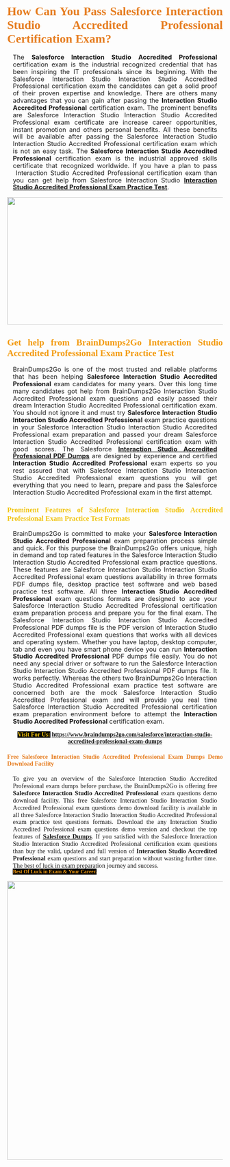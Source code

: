 <h1 style="text-align: justify;"><span style="font-family:Georgia,serif;"><span style="color:#e67e22;"><strong>How Can You Pass Salesforce Interaction Studio Accredited Professional Certification Exam?</strong></span></span></h1>

<p style="text-align:justify; margin:0in 10pt"><span style="font-size:11pt"><span style="line-height:115%"><span sans-serif="" style="font-family:Calibri,">The <strong>Salesforce Interaction Studio Accredited Professional</strong> certification exam is the industrial recognized credential that has been inspiring the IT professionals since its beginning. With the Salesforce Interaction Studio Interaction Studio Accredited Professional certification exam&nbsp;the candidates can get a solid proof of their proven expertise and knowledge. There are others many advantages that you can gain after passing the <strong> Interaction Studio Accredited Professional</strong> certification exam. The prominent benefits are Salesforce Interaction Studio Interaction Studio Accredited Professional exam certificate are increase career opportunities, instant promotion and others personal benefits. All these benefits will be available after passing the Salesforce Interaction Studio Interaction Studio Accredited Professional certification exam which is not an easy task. The <strong>Salesforce Interaction Studio Accredited Professional</strong> certification exam is the industrial approved skills certificate that recognized worldwide. If you have a plan to pass &nbsp;Interaction Studio Accredited Professional certification exam than you can get help from Salesforce Interaction Studio&nbsp;<strong><a href="https://www.braindumps2go.com/salesforce/interaction-studio-accredited-professional-exam-dumps">Interaction Studio Accredited Professional Exam Practice Test</a></strong>.</span></span></span></p>

<p style="text-align: center;"><a href="https://www.braindumps2go.com/salesforce/interaction-studio-accredited-professional-exam-dumps"><img alt="" src="https://i.imgur.com/Oa51Xhq.jpeg" style="width: 750px; height: 297px;" /><span style="display: none;">&nbsp;</span></a></p>

<h2 style="text-align: justify;"><span style="font-family:Georgia,serif;"><span style="color:#f39c12;"><strong>Get help from BrainDumps2Go&nbsp;Interaction Studio Accredited Professional Exam Practice Test</strong></span></span></h2>

<p style="text-align:justify; margin:0in 10pt"><span style="font-size:11pt"><span style="line-height:115%"><span sans-serif="" style="font-family:Calibri,">BrainDumps2Go is one of the most trusted and reliable platforms that has been helping <strong>Salesforce Interaction Studio Accredited Professional</strong> exam candidates for many years. Over this long time many candidates got help from BrainDumps2Go&nbsp;Interaction Studio Accredited Professional exam questions and easily passed their dream Interaction Studio Accredited Professional certification exam. You should not ignore it and must try <strong>Salesforce Interaction Studio Interaction Studio Accredited Professional</strong> exam practice questions in your Salesforce Interaction Studio Interaction Studio Accredited Professional exam preparation and passed your dream Salesforce Interaction Studio Accredited Professional certification exam with good scores. The Salesforce&nbsp;<strong><a href="https://www.braindumps2go.com/salesforce/interaction-studio-accredited-professional-exam-dumps">Interaction Studio Accredited Professional PDF Dumps</a></strong> are designed by experience and certified <strong> Interaction Studio Accredited Professional</strong> exam experts so you rest assured that with Salesforce Interaction Studio Interaction Studio Accredited Professional exam questions you will get everything that you need to learn, prepare and pass the Salesforce Interaction Studio Accredited Professional exam in the first attempt. </span></span></span></p>

<h3 style="text-align: justify;"><span style="font-family:Georgia,serif;"><span style="color:#f1c40f;"><strong>Prominent Features of Salesforce Interaction Studio Accredited Professional Exam Practice Test Formats</strong></span></span></h3>

<p style="text-align:justify; margin:0in 10pt"><span style="font-size:11pt"><span style="line-height:115%"><span sans-serif="" style="font-family:Calibri,">BrainDumps2Go is committed to make your <strong>Salesforce Interaction Studio Accredited Professional</strong> exam preparation process simple and quick. For this purpose the BrainDumps2Go&nbsp;offers unique, high in demand and top rated features in the Salesforce Interaction Studio Interaction Studio Accredited Professional exam practice questions. These features are Salesforce Interaction Studio Interaction Studio Accredited Professional exam questions availability in three formats PDF dumps file, desktop practice test software and web based practice test software. All three <strong> Interaction Studio Accredited Professional</strong> exam questions formats are designed to ace your Salesforce Interaction Studio Accredited Professional certification exam preparation process and prepare you for the final exam. The Salesforce Interaction Studio Interaction Studio Accredited Professional PDF dumps file is the PDF version of Interaction Studio Accredited Professional exam questions that works with all devices and operating system. Whether you have laptop, desktop computer, tab and even you have smart phone device you can run <strong> Interaction Studio Accredited Professional</strong> PDF dumps file easily. You do not need any special driver or software to run the Salesforce Interaction Studio Interaction Studio Accredited Professional PDF dumps file. It works perfectly. Whereas the others two BrainDumps2Go&nbsp;Interaction Studio Accredited Professional exam practice test software are concerned both are the mock Salesforce Interaction Studio Accredited Professional exam and will provide you real time Salesforce Interaction Studio Accredited Professional certification exam preparation environment before to attempt the <strong> Interaction Studio Accredited Professional</strong> certification exam.</span></span></span></p>

<p style="text-align: center;"><span style="font-family:Georgia,serif;"><strong><span style="color:#f1c40f;"><span style="background-color:#000000;">Visit For Us:</span></span>&nbsp;<a href="https://www.braindumps2go.com/salesforce/interaction-studio-accredited-professional-exam-dumps">https://www.braindumps2go.com/salesforce/interaction-studio-accredited-professional-exam-dumps</a></strong></span></p>

<h4 style="text-align: justify;"><span style="font-family:Georgia,serif;"><span style="color:#e67e22;"><strong>Free Salesforce Interaction Studio Accredited Professional Exam Dumps Demo Download Facility</strong></span></span></h4>

<p style="text-align:justify; margin:0in 10pt"><span style="font-size:11pt"><span style="line-height:115%"><span sans-serif="" style="font-family:Calibri,"><span style="font-family:Georgia,serif;">To give you an overview of the Salesforce Interaction Studio Accredited Professional exam dumps before purchase, the BrainDumps2Go&nbsp;is offering free <strong>Salesforce Interaction Studio Accredited Professional</strong> exam questions demo download facility. This free Salesforce Interaction Studio Interaction Studio Accredited Professional exam questions demo download facility is available in all three Salesforce Interaction Studio Interaction Studio Accredited Professional exam practice test questions formats. Download the any Interaction Studio Accredited Professional exam questions demo version and checkout the top features of <strong><a href="https://www.braindumps2go.com/salesforce-exam-dumps">Salesforce&nbsp;Dumps</a></strong>. If you satisfied with the Salesforce Interaction Studio Interaction Studio Accredited Professional certification exam questions than buy the valid, updated and full version of <strong> Interaction Studio Accredited Professional</strong> exam questions and start preparation without wasting further time. The best of luck in exam preparation journey and success.</span></span></span></span></p>

<p style="text-align:justify; margin:0in 10pt"><strong><span style="font-size:12px;"><span style="color:#f39c12;"><span style="font-family:Georgia,serif;"><strong><span style="line-height:115%"><span style="background-color:#000000;">Best Of Luck in Exam &amp;&nbsp;Your Career.</span></span></strong></span></span></span></strong></p>

<p style="text-align: center;"><strong><a href="https://www.braindumps2go.com/salesforce/interaction-studio-accredited-professional-exam-dumps"><img alt="" src="https://i.imgur.com/71HcEHp.jpeg" style="width: 600px; height: 650px;" /></a></strong></p>

